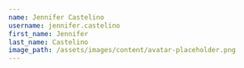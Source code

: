 ```yaml
---
name: Jennifer Castelino
username: jennifer.castelino
first_name: Jennifer
last_name: Castelino
image_path: /assets/images/content/avatar-placeholder.png
---
```

